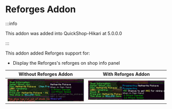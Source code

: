 # Reforges Addon

:::info

This addon was added into QuickShop-Hikari at 5.0.0.0

:::

This addon added Reforges support for:

* Display the Reforges's reforges on shop info panel


| Without Reforges Addon                          | With Reforges Addon                          |
| ----------------------------------------------- | -------------------------------------------- |
| ![reforges-without](./img/reforges_without.jpg) | ![reforges-without](./img/reforges_with.jpg) |

